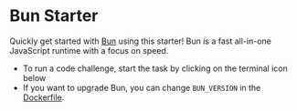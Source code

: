 # Bun Starter

Quickly get started with [Bun](https://bun.sh/) using this starter! Bun is a fast all-in-one JavaScript runtime with a focus on speed.

- To run a code challenge, start the task by clicking on the terminal icon below
- If you want to upgrade Bun, you can change `BUN_VERSION` in the [Dockerfile](./.devcontainer/Dockerfile).